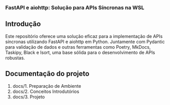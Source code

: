 ### FastAPI e aiohttp: Solução para APIs Síncronas na WSL

## Introdução

Este repositório oferece uma solução eficaz para a implementação de APIs síncronas utilizando FastAPI e aiohttp em Python. Juntamente com Pydantic para validação de dados e outras ferramentas como Poetry, MkDocs, Taskipy, Black e Isort, uma base sólida para o desenvolvimento de APIs robustas.

## Documentação do projeto

1. docs/1. Preparação de Ambiente
2. docs/2. Conceitos Introdutórios
3. docs/3. Projeto